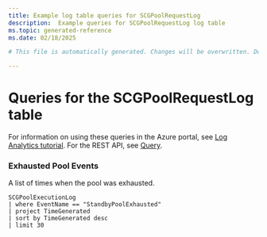 ```yaml
---
title: Example log table queries for SCGPoolRequestLog
description:  Example queries for SCGPoolRequestLog log table
ms.topic: generated-reference
ms.date: 02/18/2025

# This file is automatically generated. Changes will be overwritten. Do not change this file directly. 

---
```


# Queries for the SCGPoolRequestLog table

For information on using these queries in the Azure portal, see [Log Analytics tutorial](/azure/azure-monitor/logs/log-analytics-tutorial). For the REST API, see [Query](/rest/api/loganalytics/query).


### Exhausted Pool Events  


A list of times when the pool was exhausted.  

```query
SCGPoolExecutionLog
| where EventName == "StandbyPoolExhausted"
| project TimeGenerated
| sort by TimeGenerated desc
| limit 30
```

